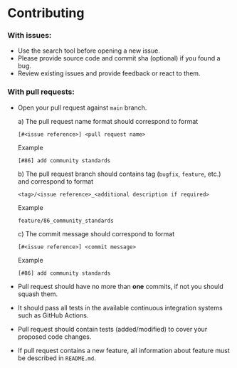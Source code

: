 # Contributing

### With issues:

+ Use the search tool before opening a new issue.
+ Please provide source code and commit sha (optional) if you found a bug.
+ Review existing issues and provide feedback or react to them.

###  With pull requests:

+ Open your pull request against `main` branch.

  a) The pull request name format should correspond to format
    ```
    [#<issue reference>] <pull request name>
    ```
  Example  
    ```
    [#86] add community standards
    ```
  b) The pull request branch should contains tag (`bugfix`, `feature`, etc.) and correspond to format
    ```
    <tag>/<issue reference>_<additional description if required>
    ```
  Example
    ```
    feature/86_community_standards
    ```
  c) The commit message should correspond to format
    ```
    [#<issue reference>] <commit message>
    ```
  Example
    ```
    [#86] add community standards
    ```
+ Pull request should have no more than **one** commits, if not you should squash them.
+ It should pass all tests in the available continuous integration systems such as GitHub Actions.
+ Pull request should contain tests (added/modified) to cover your proposed code changes.
+ If pull request contains a new feature, all information about feature must be described in `README.md`.